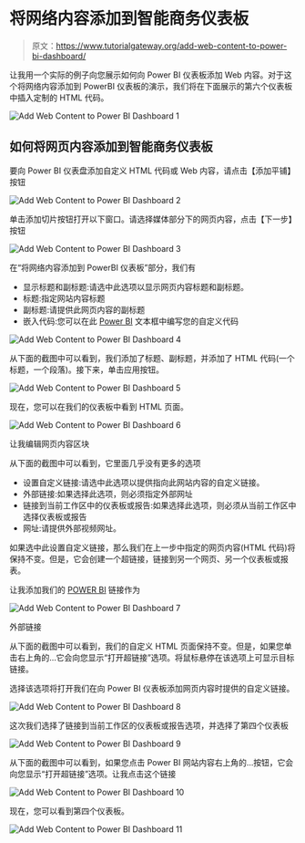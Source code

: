 # 将网络内容添加到智能商务仪表板

> 原文：<https://www.tutorialgateway.org/add-web-content-to-power-bi-dashboard/>

让我用一个实际的例子向您展示如何向 Power BI 仪表板添加 Web 内容。对于这个将网络内容添加到 PowerBI 仪表板的演示，我们将在下面展示的第六个仪表板中插入定制的 HTML 代码。

![Add Web Content to Power BI Dashboard 1](img/7607ba3cf31fb6eba7ea87bc3e399d67.png)

## 如何将网页内容添加到智能商务仪表板

要向 Power BI 仪表盘添加自定义 HTML 代码或 Web 内容，请点击【添加平铺】按钮

![Add Web Content to Power BI Dashboard 2](img/80cf00a23686d7d2266449599a3e8d7a.png)

单击添加切片按钮打开以下窗口。请选择媒体部分下的网页内容，点击【下一步】按钮

![Add Web Content to Power BI Dashboard 3](img/6a6c6354c0cafa31e10f193458424081.png)

在“将网络内容添加到 PowerBI 仪表板”部分，我们有

*   显示标题和副标题:请选中此选项以显示网页内容标题和副标题。
*   标题:指定网站内容标题
*   副标题:请提供此网页内容的副标题
*   嵌入代码:您可以在此 [Power BI](https://www.tutorialgateway.org/power-bi-tutorial/) 文本框中编写您的自定义代码

![Add Web Content to Power BI Dashboard 4](img/e46d5818b01dc8953059b409d8202b99.png)

从下面的截图中可以看到，我们添加了标题、副标题，并添加了 HTML 代码(一个标题，一个段落)。接下来，单击应用按钮。

![Add Web Content to Power BI Dashboard 5](img/7adf6a8c7335a609d95b132e41384e5e.png)

现在，您可以在我们的仪表板中看到 HTML 页面。

![Add Web Content to Power BI Dashboard 6](img/a96aa7438caceaa58054bf309657bb6a.png)

让我编辑网页内容区块

从下面的截图中可以看到，它里面几乎没有更多的选项

*   设置自定义链接:请选中此选项以提供指向此网站内容的自定义链接。
*   外部链接:如果选择此选项，则必须指定外部网址
*   链接到当前工作区中的仪表板或报告:如果选择此选项，则必须从当前工作区中选择仪表板或报告
*   网址:请提供外部视频网址。

如果选中此设置自定义链接，那么我们在上一步中指定的网页内容(HTML 代码)将保持不变。但是，它会创建一个超链接，链接到另一个网页、另一个仪表板或报表。

让我添加我们的 [POWER BI](https://www.tutorialgateway.org/power-bi-tutorial/) 链接作为

![Add Web Content to Power BI Dashboard 7](img/4dcb3830eda35a776681a12cde40b9cb.png)

外部链接

从下面的截图中可以看到，我们的自定义 HTML 页面保持不变。但是，如果您单击右上角的…它会向您显示“打开超链接”选项。将鼠标悬停在该选项上可显示目标链接。

选择该选项将打开我们在向 Power BI 仪表板添加网页内容时提供的自定义链接。

![Add Web Content to Power BI Dashboard 8](img/c685397e1185a3fd17ab17885c05c945.png)

这次我们选择了链接到当前工作区的仪表板或报告选项，并选择了第四个仪表板

![Add Web Content to Power BI Dashboard 9](img/d0b5dc321575854d3561bc55ff0f21b8.png)

从下面的截图中可以看到，如果您点击 Power BI 网站内容右上角的…按钮，它会向您显示“打开超链接”选项。让我点击这个链接

![Add Web Content to Power BI Dashboard 10](img/b7de285dfd7f4c32b547231ccb52ee57.png)

现在，您可以看到第四个仪表板。

![Add Web Content to Power BI Dashboard 11](img/20be2f8a015128a970a577a3420c2bd1.png)